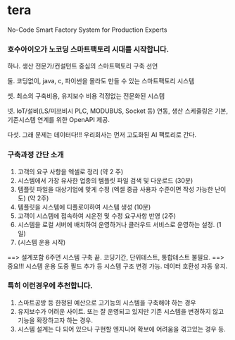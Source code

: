 # tera
No-Code Smart Factory System for Production Experts

### 호수아이오가 노코딩 스마트팩토리 시대를 시작합니다.

하나. 생산 전문가/컨설턴트 중심의 스마트팩토리 구축 선언

둘. 코딩없이, java, c, 파이썬을 몰라도 만들 수 있는 스마트팩토리 시스템

셋. 최소의 구축비용, 유지보수 비용 걱정없는 전문화된 시스템

넷. IoT/설비(LS/미쯔비시 PLC, MODUBUS, Socket 등) 연동, 생산 스케줄링은 기본, 기존시스템 연계를 위한 OpenAPI 제공.

다섯. 그래 문제는 데이터다!!! 우리회사는 먼저 고도화된 AI 팩토리로 간다.


### 구축과정 간단 소개

1. 고객의 요구 사항을 엑셀로 정리 (약 2 주)
2. 시스템에서 가장 유사한 업종의 템플릿 파일 검색 및 다운로드 (30분)
3. 템플릿 파일을 대상기업에 맞게 수정 (엑셀 중급 사용자 수준이면 작성 가능한 난이도) (약 2주)
4. 템플릿을 시스템에 디플로이하여 시스템 생성 (10분)
5. 고객이 시스템에 접속하여 시운전  및 수정 요구사항 반영 (2주)
6. 시스템을 로컬 서버에 배치하여 운영하거나 클러우드 서비스로 운영하는 설정. (1일)
7. (시스템 운용 시작)

==> 설계포함 6주면 시스템 구축 끝.  코딩기간, 단위테스트, 통합테스트 불필요.
==> 중요!!! 시스템 운용 도중 필드 추가 등 시스템 구조 변경 가능. 데이터 호환성 자동 유지.

### 특히 이런경우에 추천합니다.

1. 스마트공방 등 한정된 예산으로 고기능의 시스템을 구축해야 하는 경우
2. 유지보수가 어려운 사이트. 또는 잘 운영되고 있지만 기존 시스템을 변경하지 않고 기능을 확장하고자 하는 경우.
3. 시스템 설계는 다 되어 있으나 구현할 엔지니어 확보에 어려움을 겪고있는 경우 등.

